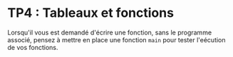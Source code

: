 # TP4 : Tableaux et fonctions

Lorsqu'il vous est demandé d'écrire une fonction, sans le programme associé, pensez à mettre en place une fonction `main` pour tester l'eécution de vos fonctions.
